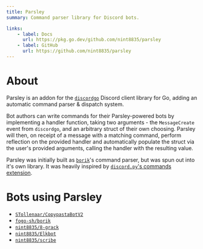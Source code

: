 ```yaml
---
title: Parsley
summary: Command parser library for Discord bots.

links:
    - label: Docs
      url: https://pkg.go.dev/github.com/nint8835/parsley
    - label: GitHub
      url: https://github.com/nint8835/parsley
---
```


# About

Parsley is an addon for the [`discordgo`](https://github.com/bwmarrin/discordgo) Discord client library for Go, adding an automatic command parser & dispatch system.

Bot authors can write commands for their Parsley-powered bots by implementing a handler function, taking two arguments - the `MessageCreate` event from `discordgo`, and an arbitrary struct of their own choosing.
Parsley will then, on receipt of a message with a matching command, perform reflection on the provided handler and automatically populate the struct via the user's provided arguments, calling the handler with the resulting value.

Parsley was initially built as [`borik`](/projects/borik)'s command parser, but was spun out into it's own library. It was heavily inspired by [`discord.py`'s commands extension](https://discordpy.readthedocs.io/en/stable/ext/commands/commands.html).

# Bots using Parsley

- [`STollenaar/CopypastaBotV2`](https://github.com/STollenaar/CopypastaBotV2)
- [`fogo-sh/borik`](https://github.com/fogo-sh/borik)
- [`nint8835/8-grack`](https://github.com/nint8835/8-grack)
- [`nint8835/Elkbot`](https://github.com/nint8835/Elkbot)
- [`nint8835/scribe`](https://github.com/nint8835/scribe)
